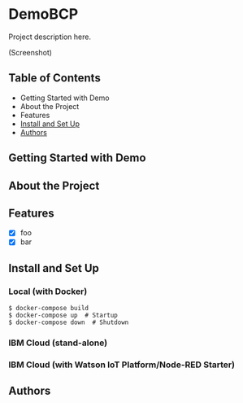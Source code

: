 # DemoBCP

Project description here.

(Screenshot)

## Table of Contents

- Getting Started with Demo
- About the Project
- Features
- [Install and Set Up](#install-and-set-up)
- [Authors](#authors)

## Getting Started with Demo

## About the Project

## Features

- [x] foo
- [x] bar

## Install and Set Up

### Local (with Docker)

```
$ docker-compose build
$ docker-compose up  # Startup
$ docker-compose down  # Shutdown
```

### IBM Cloud (stand-alone)

### IBM Cloud (with Watson IoT Platform/Node-RED Starter)

## Authors
